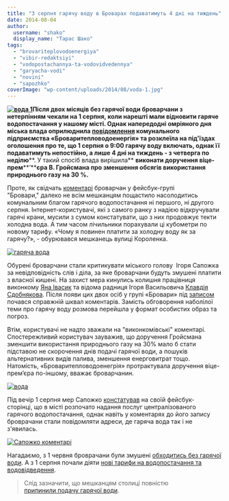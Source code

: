 ```yaml
---
title: "З серпня гарячу воду в Броварах подаватимуть 4 дні на тиждень"
date: 2014-08-04
author: 
  username: "shako"
  display_name: "Тарас Шако"
tags: 
  - "brovariteplovodoenergiya"
  - "vibir-redaktsiyi"
  - "vodopostachannya-ta-vodovidvedennya"
  - "garyacha-vodi"
  - "novini"
  - "sapozhko"
coverImage: "wp-content/uploads/2014/08/voda-1.jpg"
---
```


**[![вода 1](https://mpz.brovary.org/wp-content/uploads/2014/08/voda-1.jpg)](https://mpz.brovary.org/wp-content/uploads/2014/08/voda-1.jpg)Після двох місяців без гарячої води броварчани з нетерпінням чекали на 1 серпня, коли нарешті мали відновити гаряче водопостачання у нашому місті. Однак напередодні омріяного дня міська влада оприлюднила [**повідомлення**](http://docs.pravo-znaty.org.ua/p12829/31.07.2014) **комунального підприємства «Броваритепловодоенергія»** та розклеїла **на під'їздах**  оголошення про те, що 1 серпня о 9:00 гарячу воду включать, однак її подаватимуть непостійно, а лише 4 дні на тиждень - з четверга по неділю****. У такий спосіб влада вирішила** **виконати доручення віце-прем****’****єра В. Гройсмана про зменшення обсягів використання природнього газу на 30 %.**

Проте, як свідчать [коментарі](https://www.facebook.com/photo.php?fbid=828754077148204&set=gm.872119196151381&type=1&theater) броварчан у фейсбук-групі "Бровари," далеко не всім мешканцям пощастило насолодитись комунальним благом гарячого водопостачання ні першого, ні другого серпня. Інтернет-користувачі, які з самого ранку з надією відкручували гарячі крани, мусили з сумом констатувати, що з них продовжує текти холодна вода. А тим часом лічильники порахували ці кубометри по новому тарифу. «Чому я повинен платити за холодну воду як за гарячу?», - обурювався мешканець вулиці Короленка.

[![гаряча вода](https://mpz.brovary.org/wp-content/uploads/2014/08/garyacha-voda.jpg)](https://mpz.brovary.org/wp-content/uploads/2014/08/garyacha-voda.jpg)

Обурені броварчани стали критикувати міського голову  Ігоря Сапожка за невідповідність слів і діла, за яке броварчани будуть змушені платити з власної кишені. На захист мера кинулись колишня працівниця виконкому [Яна Івасик](https://www.facebook.com/groups/brovary/permalink/872119196151381/?comment_id=872187356144565&offset=50&total_comments=66) та відома радниця Ігоря Васильовича [Клавдія Сдобнякова](https://www.facebook.com/groups/brovary/permalink/872119196151381/?comment_id=872202816143019&offset=0&total_comments=66). Після появи цих двох осіб у групі «Бровари» під [записом](https://www.facebook.com/photo.php?fbid=828754077148204&set=gm.872119196151381&type=1) почався справжній шквал коментарів. Замість обговорення наболілої теми про гарячу воду розмова перейшла у формат особистих образ та погроз.

Втім, користувачі не надто зважали на "виконкомівські" коментарі. Спостережливий користувач зауважив, що доручення Гройсмана зменшити використання природнього газу на 30% мало б стати підставою не скорочення днів подачі гарячої води, а пошуків альтернативних видів палива, зменшення енерговитрат тощо. Натомість, «Броваритепловодоенегрія» протрактувала доручення віце-прем’єра по-іншому, вважає броварчанин.

[![вода](https://mpz.brovary.org/wp-content/uploads/2014/08/voda.jpg)](https://mpz.brovary.org/wp-content/uploads/2014/08/voda.jpg)

Під вечір 1 серпня мер Сапожко [констатував](https://www.facebook.com/i.sapozhko/posts/1453358798269135) на своїй фейсбук-сторінці, що в місті розпочато надання послуг централізованого гарячого водопостачання, однак навіть у коментарях до його запису броврачани стали повідомляти адреси, де гаряча вода так і не з'явилась.

[![Сапожко коментарі](https://mpz.brovary.org/wp-content/uploads/2014/08/Sapozhko-komentari.jpg)](https://mpz.brovary.org/wp-content/uploads/2014/08/Sapozhko-komentari.jpg)

Нагадаємо, з 1 червня броврачани були змушені [обходитись без гарячої води](https://mpz.brovary.org/u-chervni-ta-lipni-brovarchanam-dovedetsya-nagrivati-vodu-samotuzhki/). А з 1 серпня почали діяти [нові тарифи на водопостачання та водовідведення](https://mpz.brovary.org/z-1-lipnya-zrostut-tarifi-na-holodnu-vodu-ta-shhe-pidskochit-tsina-za-pidigriv-i-teplo/).

> Слід зазначити, що мешканцям столиці повністю [припинили подачу гарячої води](http://www.day.kiev.ua/uk/news/040814-u-kiievi-vidklyuchili-garyachu-vodu-usim-spozhivacham).
